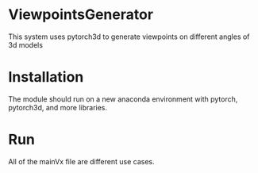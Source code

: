 # ViewpointsGenerator
This system uses pytorch3d to generate viewpoints on different angles of 3d models

# Installation
The module should run on a new anaconda environment with pytorch, pytorch3d, and more libraries.

# Run
All of the mainVx file are different use cases.